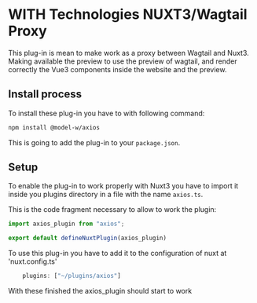# WITH Technologies NUXT3/Wagtail Proxy

This plug-in is mean to make work as a proxy between Wagtail
and Nuxt3. Making available the preview to use the preview of wagtail,
and render correctly the Vue3 components inside the website and the preview.

## Install process
To install these plug-in you have to with following command:

```bash
npm install @model-w/axios
```
This is going to add the plug-in to your `package.json`.

## Setup
To enable the plug-in to work properly with Nuxt3 you have to import it inside
you plugins directory in a file with the name `axios.ts`.

This is the code fragment necessary to allow to work the plugin:
```typescript
import axios_plugin from "axios";

export default defineNuxtPlugin(axios_plugin)
```

To use this plug-in you have to add it to the configuration of nuxt at 'nuxt.config.ts'
```javascript
    plugins: ["~/plugins/axios"]
```

With these finished the axios_plugin should start to work
